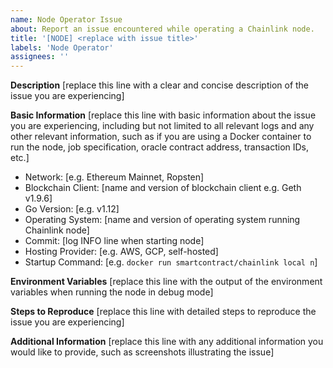 ```yaml
---
name: Node Operator Issue
about: Report an issue encountered while operating a Chainlink node.
title: '[NODE] <replace with issue title>'
labels: 'Node Operator'
assignees: ''
---
```


**Description**
[replace this line with a clear and concise description of the issue you are experiencing]

**Basic Information**
[replace this line with basic information about the issue you are experiencing, including but not limited to all relevant logs and any other relevant information, such as if you are using a Docker container to run the node, job specification, oracle contract address, transaction IDs, etc.]

- Network: [e.g. Ethereum Mainnet, Ropsten]
- Blockchain Client: [name and version of blockchain client e.g. Geth v1.9.6]
- Go Version: [e.g. v1.12]
- Operating System: [name and version of operating system running Chainlink node]
- Commit: [log INFO line when starting node]
- Hosting Provider: [e.g. AWS, GCP, self-hosted]
- Startup Command: [e.g. `docker run smartcontract/chainlink local n`]

**Environment Variables**
[replace this line with the output of the environment variables when running the node in debug mode]

**Steps to Reproduce**
[replace this line with detailed steps to reproduce the issue you are experiencing]

**Additional Information**
[replace this line with any additional information you would like to provide, such as screenshots illustrating the issue]
